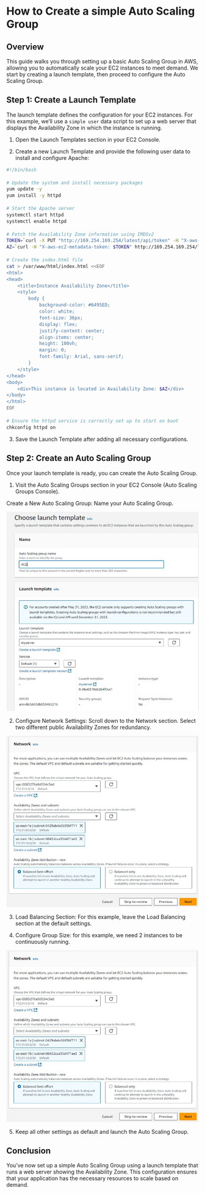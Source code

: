 # How to Create a simple Auto Scaling Group

## Overview

This guide walks you through setting up a basic Auto Scaling Group in AWS, allowing you to automatically scale your EC2 instances to meet demand. We start by creating a launch template, then proceed to configure the Auto Scaling Group.

## Step 1: Create a Launch Template

The launch template defines the configuration for your EC2 instances. For this example, we’ll use a `simple user` data script to set up a web server that displays the Availability Zone in which the instance is running.

1. Open the Launch Templates section in your EC2 Console.

2. Create a new Launch Template and provide the following user data to install and configure Apache:

```bash
#!/bin/bash

# Update the system and install necessary packages
yum update -y
yum install -y httpd

# Start the Apache server
systemctl start httpd
systemctl enable httpd

# Fetch the Availability Zone information using IMDSv2
TOKEN=`curl -X PUT "http://169.254.169.254/latest/api/token" -H "X-aws-ec2-metadata-token-ttl-seconds: 21600"`
AZ=`curl -H "X-aws-ec2-metadata-token: $TOKEN" http://169.254.169.254/latest/meta-data/placement/availability-zone`

# Create the index.html file
cat > /var/www/html/index.html <<EOF
<html>
<head>
    <title>Instance Availability Zone</title>
    <style>
        body {
            background-color: #6495ED;
            color: white;
            font-size: 36px;
            display: flex;
            justify-content: center;
            align-items: center;
            height: 100vh;
            margin: 0;
            font-family: Arial, sans-serif;
        }
    </style>
</head>
<body>
    <div>This instance is located in Availability Zone: $AZ</div>
</body>
</html>
EOF

# Ensure the httpd service is correctly set up to start on boot
chkconfig httpd on
```

3. Save the Launch Template after adding all necessary configurations.

## Step 2: Create an Auto Scaling Group

Once your launch template is ready, you can create the Auto Scaling Group.

1. Visit the Auto Scaling Groups section in your EC2 Console (Auto Scaling Groups Console).

Create a New Auto Scaling Group: Name your Auto Scaling Group.

![images](../images/09-launch-autoscalinggroup.JPG)

2. Configure Network Settings: Scroll down to the Network section. Select two different public Availability Zones for redundancy.

![images](../images/10-network-autoscaling.JPG)

3. Load Balancing Section: For this example, leave the Load Balancing section at the default settings.

4. Configure Group Size: for this example, we need 2 instances to be continuously running.

![images](../images/10-network-autoscaling.JPG)

5. Keep all other settings as default and launch the Auto Scaling Group.

## Conclusion

You’ve now set up a simple Auto Scaling Group using a launch template that runs a web server showing the Availability Zone. This configuration ensures that your application has the necessary resources to scale based on demand.


